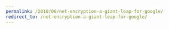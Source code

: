 ```yaml
---
permalink: /2010/06/net-encryption-a-giant-leap-for-google/
redirect_to: /net-encryption-a-giant-leap-for-google/
---
```

